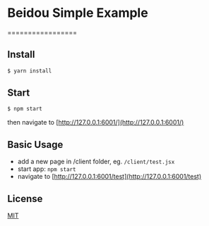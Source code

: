 # Beidou Simple Example

=================

## Install

```bash
$ yarn install
```

## Start

```bash
$ npm start
```

then navigate to [http://127.0.0.1:6001/](http://127.0.0.1:6001/)

## Basic Usage

* add a new page in /client folder, eg. `/client/test.jsx`
* start app: `npm start`
* navigate to [http://127.0.0.1:6001/test](http://127.0.0.1:6001/test)

## License

[MIT](LICENSE)
